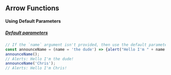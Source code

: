 ## Arrow Functions

#### Using Default Parameters
##### [Default parameters](https://developer.mozilla.org/en-US/docs/Web/JavaScript/Reference/Functions/Default_parameters)
```js
// If the `name` argument isn't provided, then use the default parameter
const announceName = (name = 'the dude') => {alert("Hello I'm " + name + "!")};
announceName();
// Alerts: Hello I'm the dude!
announceName('Chris');
// Alerts: Hello I'm Chris!
```
